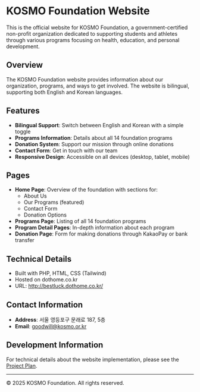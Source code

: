 # KOSMO Foundation Website

This is the official website for KOSMO Foundation, a government-certified non-profit organization dedicated to supporting students and athletes through various programs focusing on health, education, and personal development.

## Overview

The KOSMO Foundation website provides information about our organization, programs, and ways to get involved. The website is bilingual, supporting both English and Korean languages.

## Features

- **Bilingual Support**: Switch between English and Korean with a simple toggle
- **Programs Information**: Details about all 14 foundation programs
- **Donation System**: Support our mission through online donations
- **Contact Form**: Get in touch with our team
- **Responsive Design**: Accessible on all devices (desktop, tablet, mobile)

## Pages

- **Home Page**: Overview of the foundation with sections for:
  - About Us
  - Our Programs (featured)
  - Contact Form
  - Donation Options
- **Programs Page**: Listing of all 14 foundation programs
- **Program Detail Pages**: In-depth information about each program
- **Donation Page**: Form for making donations through KakaoPay or bank transfer

## Technical Details

- Built with PHP, HTML, CSS (Tailwind)
- Hosted on dothome.co.kr
- URL: http://bestluck.dothome.co.kr/

## Contact Information

- **Address**: 서울 영등포구 문래로 187, 5층
- **Email**: goodwill@kosmo.or.kr

## Development Information

For technical details about the website implementation, please see the [Project Plan](docs/project_plan.md).

---

© 2025 KOSMO Foundation. All rights reserved.
